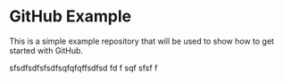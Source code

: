 GitHub Example
==============

This is a simple example repository that will be used to show how to get started with GitHub.

sfsdfsdfsfsdfsqfqfqffsdfsd fd f sqf sfsf f 
